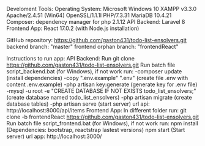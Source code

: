 Develoment Tools:
	Operating System: Microsoft Windows 10
	XAMPP v3.3.0
		Apache/2.4.51 (Win64) OpenSSL/1.1.1l PHP/7.3.31 MariaDB 10.4.21
	Composer: dependency manager for php 2.1.12 
	API Backend:
		Laravel 8
	Frontend App:
		React 17.0.2 (with Node.js installation)

GitHub repository: https://github.com/gaston431/todo-list-ensolvers.git
	backend branch: "master"
	frontend orphan branch: "frontendReact"

Instructions to run app:
	API Backend:
		Run git clone https://github.com/gaston431/todo-list-ensolvers.git
		Run batch file script_backend.bat (for Windows), if not work run:
			-composer update (install dependencies)
			-copy ".env.example" ".env" (create file .env with content .env.example)
			-php artisan key:generate (generate key for .env file)
			-mysql -u root -e "CREATE DATABASE IF NOT EXISTS todo_list_ensolvers;" (create database named todo_list_ensolvers)
			-php artisan migrate (create database tables)
			-php artisan serve (start server)
		url api: http://localhost:8000/api/items
	Frontend App:
		In different folder run: git clone -b frontendReact https://github.com/gaston431/todo-list-ensolvers.git
		Run batch file script_frontend.bat (for Windows), if not work run:
			npm install (Dependencies: bootstrap, reactstrap lastest versions)
			npm start (Start server)
		url app: http://localhost:3000/